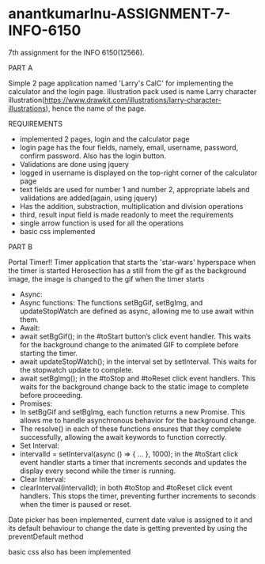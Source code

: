 # anantkumarlnu-ASSIGNMENT-7-INFO-6150
7th assignment for the INFO 6150(12566).

PART A

Simple 2 page application named 'Larry's CalC' for implementing the calculator and the login page.
Illustration pack used is name Larry character illustration(https://www.drawkit.com/illustrations/larry-character-illustrations), hence the name of the page.

REQUIREMENTS 
- implemented 2 pages, login and the calculator page
- login page has the four fields, namely, email, username, password, confirm password. Also has the login button.
- Validations are done using jquery
- logged in username is displayed on the top-right corner of the calculator page
- text fields are used for number 1 and number 2, appropriate labels and validations are added(again, using jquery)
- Has the addition, substraction, multiplication and division operations
- third, result input field is made readonly to meet the requirements
- single arrow function is used for all the operations
- basic css implemented


PART B

Portal Timer!!
Timer application that starts the 'star-wars' hyperspace when the timer is started 
Herosection has a still from the gif as the background image, the image is changed to the gif when the timer starts 

- 	Async:
- 	Async functions: The functions setBgGif, setBgImg, and updateStopWatch are defined as async, allowing me to use await within them.
- 	Await:
- 	await setBgGif(); in the #toStart button’s click event handler. This waits for the background change to the animated GIF to complete before starting the timer.
-	await updateStopWatch(); in the interval set by setInterval. This waits for the stopwatch update to complete.
- 	await setBgImg(); in the #toStop and #toReset click event handlers. This waits for the background change back to the static image to complete before proceeding.
- 	Promises:
-	In setBgGif and setBgImg, each function returns a new Promise. This allows me to handle asynchronous behavior for the background change.
- 	The resolve() in each of these functions ensures that they complete successfully, allowing the await keywords to function correctly.
- 	Set Interval:
-   intervalId = setInterval(async () => { ... }, 1000); in the #toStart click event handler starts a timer that increments seconds and updates the display every second while the timer is running.
- Clear Interval:
- 	clearInterval(intervalId); in both #toStop and #toReset click event handlers. This stops the timer, preventing further increments to seconds when the timer is paused or reset.

Date picker has been implemented, current date value is assigned to it and its default behaviour to change the date is getting prevented by using the preventDefault method

basic css also has been implemented

 
